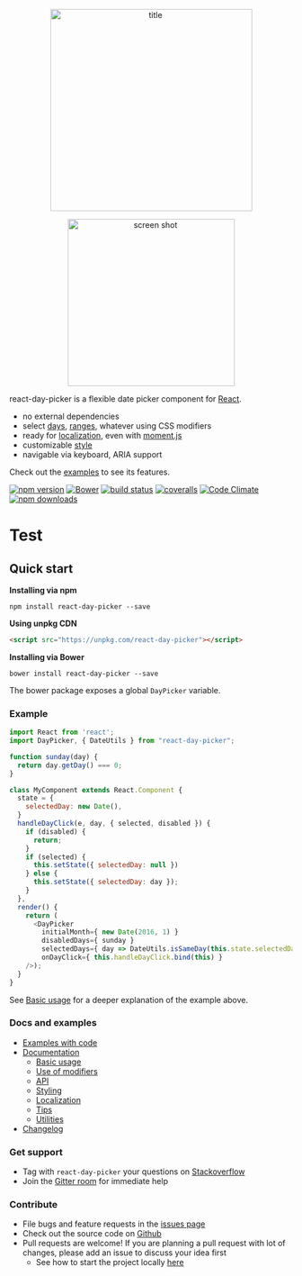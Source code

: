 <p align="center">
<img width="359"  style="margin: 0 auto" alt="title" src="https://cloud.githubusercontent.com/assets/120693/17276843/94ad5b62-5734-11e6-9f25-454f50f81122.png">
</p>
<p align="center">
<img width="297" style="margin: 0 auto"  alt="screen shot" src="https://cloud.githubusercontent.com/assets/120693/12312069/74c136d6-ba5c-11e5-8eae-680ecd200f95.png">
</p>

react-day-picker is a flexible date picker component for [React](https://facebook.github.io/react/).

* no external dependencies
* select [days](http://react-day-picker.js.org/examples?selectable), [ranges](http://react-day-picker.js.org/examples?range), whatever using CSS modifiers
* ready for [localization](http://react-day-picker.js.org/examples?localized), even with [moment.js](http://react-day-picker.js.org/examples?localized)
* customizable [style](https://github.com/gpbl/react-day-picker/blob/master/src/style.css)
* navigable via keyboard, ARIA support

Check out the [examples](http://react-day-picker.js.org/examples) to see its features.

[![npm version](https://img.shields.io/npm/v/react-day-picker.svg?style=flat-square)](https://www.npmjs.com/package/react-day-picker)
[![Bower](https://img.shields.io/bower/v/react-day-picker.svg?style=flat-square)](http://bower.io/search/?q=react-day-picker)
[![build status](https://img.shields.io/travis/gpbl/react-day-picker/master.svg?style=flat-square)](https://travis-ci.org/gpbl/react-day-picker)
[![coveralls](https://img.shields.io/coveralls/gpbl/react-day-picker.svg?style=flat-square)](https://coveralls.io/r/gpbl/react-day-picker?branch=master)
[![Code Climate](https://img.shields.io/codeclimate/github/kabisaict/flow.svg?style=flat-square)](https://codeclimate.com/github/gpbl/react-day-picker)
[![npm downloads](https://img.shields.io/npm/dm/react-day-picker.svg?style=flat-square)](http://npm-stat.com/charts.html?package=react-day-picker)

# Test

## Quick start

**Installing via npm**

```
npm install react-day-picker --save
```

**Using unpkg CDN**

```html
<script src="https://unpkg.com/react-day-picker"></script>
```

**Installing via Bower**

```
bower install react-day-picker --save
```

The bower package exposes a global `DayPicker` variable.

### Example

```js
import React from 'react';
import DayPicker, { DateUtils } from "react-day-picker";

function sunday(day) {
  return day.getDay() === 0;
}

class MyComponent extends React.Component {
  state = {
    selectedDay: new Date(),
  }
  handleDayClick(e, day, { selected, disabled }) {
    if (disabled) {
      return;
    }
    if (selected) {
      this.setState({ selectedDay: null })
    } else {
      this.setState({ selectedDay: day });
    }
  },
  render() {
    return (
      <DayPicker
        initialMonth={ new Date(2016, 1) }
        disabledDays={ sunday }
        selectedDays={ day => DateUtils.isSameDay(this.state.selectedDay, day) }
        onDayClick={ this.handleDayClick.bind(this) }
    />);
  }
}
```

See [Basic usage](http://react-day-picker.js.org/Basic.html) for a deeper explanation of the example above.

### Docs and examples

* [Examples with code](http://react-day-picker.js.org/examples)
* [Documentation](http://react-day-picker.js.org)
    * [Basic usage](http://react-day-picker.js.org/Basic.html)
    * [Use of modifiers](http://react-day-picker.js.org/Modifiers.html)
    * [API](http://react-day-picker.js.org/API.html)
    * [Styling](http://react-day-picker.js.org/Styling.html)
    * [Localization](http://react-day-picker.js.org/Localization.html)
    * [Tips](http://react-day-picker.js.org/Tips.html)
    * [Utilities](http://react-day-picker.js.org/Utilities.html)
* [Changelog](https://github.com/gpbl/react-day-picker/blob/master/CHANGELOG.md)

### Get support

* Tag with `react-day-picker` your questions on [Stackoverflow](http://stackoverflow.com/questions/tagged/react-day-picker?sort=newest)
* Join the [Gitter room](https://gitter.im/gpbl/react-day-picker) for immediate help

### Contribute

* File bugs and feature requests in the [issues page](https://github.com/gpbl/react-day-picker/issues)
* Check out the source code on [Github](https://github.com/gpbl/react-day-picker)
* Pull requests are welcome! If you are planning a pull request with lot of changes, please add an issue to discuss your idea first
  * See how to start the project locally [here](http://react-day-picker.js.org/Contributing.html)
